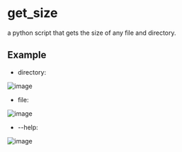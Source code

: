 # get_size
a python script that gets the size of any file and directory.

## Example
- directory:

![image](https://user-images.githubusercontent.com/49264993/125168978-66851b80-e1bd-11eb-971f-583cc644012e.png)
- file:

![image](https://user-images.githubusercontent.com/49264993/125169016-8c122500-e1bd-11eb-86b2-75524d3b423d.png)

- --help:

![image](https://user-images.githubusercontent.com/49264993/125169195-4d309f00-e1be-11eb-891f-175cbf09c421.png)


